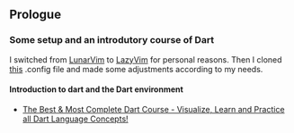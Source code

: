 ## Prologue
### Some setup and an introdutory course of Dart
<p>
  I switched from <a href="https://lunarvim.org/">LunarVim</a> to <a href="https://lazyvim.github.io/">LazyVim</a> for personal reasons. 
  Then I cloned <a href="https://github.com/exaby73/lazyvim-config">this</a> .config file and made some adjustments according to my needs.
</p>

#### Introduction to dart and the Dart environment
* <a href="https://youtu.be/F3JuuYuOUK4">The Best & Most Complete Dart Course - Visualize, Learn and Practice all Dart Language Concepts!</a>
